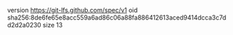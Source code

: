 version https://git-lfs.github.com/spec/v1
oid sha256:8de6fe65e8acc559a6ad86c06a88fa886412613aced9414dcca3c7dd2d2a0230
size 13

